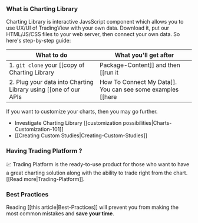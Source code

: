 ### What is Charting Library
Charting Library is interactive JavsScript component which allows you to use UX/UI of TradingView with your own data. Download it, put our HTML/JS/CSS files to your web server, then connect your own data. So here's step-by-step guide:

| What to do | What you'll get after |
|---|---|
|1. `git clone` your [[copy of Charting Library|Package-Content]] and then [[run it|Running-Your-Charting-Library]]|A working example of our chart running on your host|
|2. Plug your data into Charting Library using [[one of our APIs|How To Connect My Data]]. You can see some examples [[here|How To Connect My Data#want-examples-]]|The complete and working charting tool with your own data|

If you want to customize your charts, then you may go further.

* Investigate Charting Library [[customization possibilities|Charts-Customization-101]]
* [[Creating Custom Studies|Creating-Custom-Studies]]

### Having Trading Platform ?
:chart: Trading Platform is the ready-to-use product for those who want to have a great charting solution along with the ability to trade right from the chart. [[Read more|Trading-Platform]].

### Best Practices
Reading [[this article|Best-Practices]] will prevent you from making the most common mistakes and **save your time**.